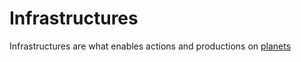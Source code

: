 # Infrastructures

Infrastructures are what enables actions and productions on [planets](planets.md)